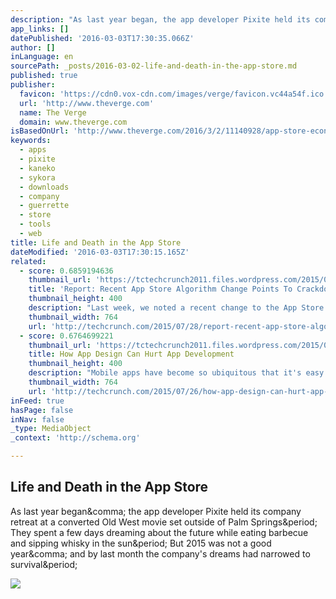 ```yaml
---
description: "As last year began, the app developer Pixite held its company retreat at a converted Old West movie set outside of Palm Springs. They spent a few days dreaming about the future while eating barbecue and sipping whisky in the sun. But 2015 was not a good year, and by last month the company's dreams had narrowed to survival."
app_links: []
datePublished: '2016-03-03T17:30:35.066Z'
author: []
inLanguage: en
sourcePath: _posts/2016-03-02-life-and-death-in-the-app-store.md
published: true
publisher:
  favicon: 'https://cdn0.vox-cdn.com/images/verge/favicon.vc44a54f.ico'
  url: 'http://www.theverge.com'
  name: The Verge
  domain: www.theverge.com
isBasedOnUrl: 'http://www.theverge.com/2016/3/2/11140928/app-store-economy-apple-android-pixite-bankruptcy'
keywords:
  - apps
  - pixite
  - kaneko
  - sykora
  - downloads
  - company
  - guerrette
  - store
  - tools
  - web
title: Life and Death in the App Store
dateModified: '2016-03-03T17:30:15.165Z'
related:
  - score: 0.6859194636
    thumbnail_url: 'https://tctechcrunch2011.files.wordpress.com/2015/07/app-store.jpg?w=764&h=400&crop=1'
    title: 'Report: Recent App Store Algorithm Change Points To Crackdown On "Keyword Stuffing"'
    thumbnail_height: 400
    description: "Last week, we noted a recent change to the App Store's algorithm, which appeared to have more heavily impacted iPad app developers, and ultimately resulted in ranking changes for some subset of app publishers."
    thumbnail_width: 764
    url: 'http://techcrunch.com/2015/07/28/report-recent-app-store-algorithm-change-points-to-crackdown-on-keyword-stuffing/'
  - score: 0.6764699221
    thumbnail_url: 'https://tctechcrunch2011.files.wordpress.com/2015/07/shutterstock_111151109.jpg?w=764&h=400&crop=1'
    title: How App Design Can Hurt App Development
    thumbnail_height: 400
    description: "Mobile apps have become so ubiquitous that it's easy for most people in tech to assume that creating them is a simple, straightforward process. Look behind the curtain of their development, however, and you'll often find a painful history of cost-overruns, code and asset bloat and development delays."
    thumbnail_width: 764
    url: 'http://techcrunch.com/2015/07/26/how-app-design-can-hurt-app-development/'
inFeed: true
hasPage: false
inNav: false
_type: MediaObject
_context: 'http://schema.org'

---
```

<article style=""><h1>Life and Death in the App Store</h1><p>As last year began&amp;comma; the app developer Pixite held its company retreat at a converted Old West movie set outside of Palm Springs&amp;period; They spent a few days dreaming about the future while eating barbecue and sipping whisky in the sun&amp;period; But 2015 was not a good year&amp;comma; and by last month the company's dreams had narrowed to survival&amp;period;</p><img src="https://cdn2.vox-cdn.com/thumbor/awTecXCuN5OIbudhqHb--4z43iU=/cdn0.vox-cdn.com/uploads/chorus_asset/file/6132351/jbareham_160301_0963_0001_FIN_03.0.png" /></article>